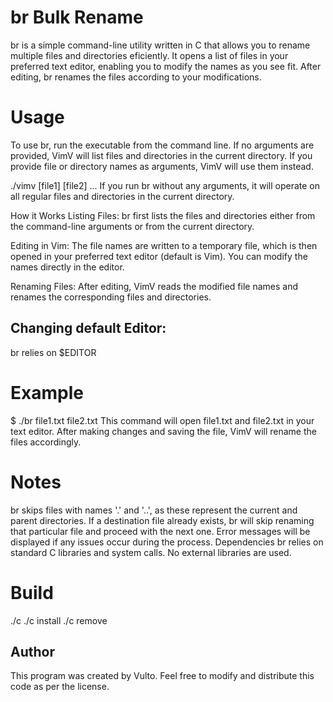 # br Bulk Rename
br is a simple command-line utility written in C that allows you to rename multiple files and directories eficiently. It opens a list of files in your preferred text editor, enabling you to modify the names as you see fit. After editing, br renames the files according to your modifications.

# Usage
To use br, run the executable from the command line. If no arguments are provided, VimV will list files and directories in the current directory. If you provide file or directory names as arguments, VimV will use them instead.

./vimv [file1] [file2] ...
If you run br without any arguments, it will operate on all regular files and directories in the current directory.

How it Works
Listing Files: br first lists the files and directories either from the command-line arguments or from the current directory.

Editing in Vim: The file names are written to a temporary file, which is then opened in your preferred text editor (default is Vim). You can modify the names directly in the editor.

Renaming Files: After editing, VimV reads the modified file names and renames the corresponding files and directories.

## Changing default Editor:
br relies on $EDITOR 

# Example
$ ./br file1.txt file2.txt
This command will open file1.txt and file2.txt in your text editor. After making changes and saving the file, VimV will rename the files accordingly.

# Notes
br skips files with names '.' and '..', as these represent the current and parent directories.
If a destination file already exists, br will skip renaming that particular file and proceed with the next one.
Error messages will be displayed if any issues occur during the process.
Dependencies
br relies on standard C libraries and system calls. No external libraries are used.

# Build
./c 
./c install
./c remove

## Author
This program was created by Vulto.
Feel free to modify and distribute this code as per the license.
